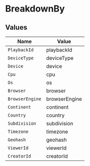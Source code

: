 # BreakdownBy


## Values

| Name            | Value           |
| --------------- | --------------- |
| `PlaybackId`    | playbackId      |
| `DeviceType`    | deviceType      |
| `Device`        | device          |
| `Cpu`           | cpu             |
| `Os`            | os              |
| `Browser`       | browser         |
| `BrowserEngine` | browserEngine   |
| `Continent`     | continent       |
| `Country`       | country         |
| `Subdivision`   | subdivision     |
| `Timezone`      | timezone        |
| `Geohash`       | geohash         |
| `ViewerId`      | viewerId        |
| `CreatorId`     | creatorId       |